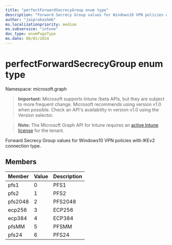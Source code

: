 ```yaml
---
title: "perfectForwardSecrecyGroup enum type"
description: "Forward Secrecy Group values for Windows10 VPN policies with IKEv2 connection type."
author: "jaiprakashmb"
ms.localizationpriority: medium
ms.subservice: "intune"
doc_type: enumPageType
ms.date: 08/01/2024
---
```


# perfectForwardSecrecyGroup enum type

Namespace: microsoft.graph

> **Important:** Microsoft supports Intune /beta APIs, but they are subject to more frequent change. Microsoft recommends using version v1.0 when possible. Check an API's availability in version v1.0 using the Version selector.

> **Note:** The Microsoft Graph API for Intune requires an [active Intune license](https://go.microsoft.com/fwlink/?linkid=839381) for the tenant.

Forward Secrecy Group values for Windows10 VPN policies with IKEv2 connection type.

## Members
|Member|Value|Description|
|:---|:---|:---|
|pfs1|0|PFS1|
|pfs2|1|PFS2|
|pfs2048|2|PFS2048|
|ecp256|3|ECP256|
|ecp384|4|ECP384|
|pfsMM|5|PFSMM|
|pfs24|6|PFS24|
